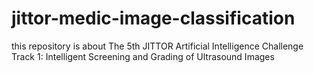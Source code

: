 # jittor-medic-image-classification
this repository is about  The 5th JITTOR Artificial Intelligence Challenge Track 1: Intelligent Screening and Grading of Ultrasound Images
